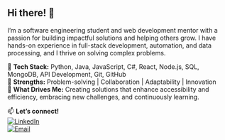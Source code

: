 ## Hi there! 👋  

I’m a software engineering student and web development mentor with a passion for building impactful solutions and helping others grow. 
I have hands-on experience in full-stack development, automation, and data processing, and I thrive on solving complex problems.  

🔹 **Tech Stack:** Python, Java, JavaScript, C#, React, Node.js, SQL, MongoDB, API Development, Git, GitHub  
🔹 **Strengths:** Problem-solving | Collaboration | Adaptability | Innovation  
🔹 **What Drives Me:** Creating solutions that enhance accessibility and efficiency, embracing new challenges, and continuously learning.  

📫 **Let’s connect!**  
[![LinkedIn](https://img.shields.io/badge/LinkedIn-Connect-blue)](https://www.linkedin.com/in/tehila-raviv/)  
[![Email](https://img.shields.io/badge/Email-Contact-red)](mailto:tehilaraviv@gmail.com)  
